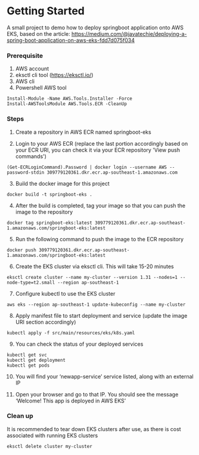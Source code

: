 # Getting Started
A small project to demo how to deploy springboot application onto AWS EKS, based on the article: https://medium.com/@javatechie/deploying-a-spring-boot-application-on-aws-eks-fdd7d075f034

### Prerequisite
1. AWS account
2. eksctl cli tool (https://eksctl.io/)
3. AWS cli
4. Powershell AWS tool
```
Install-Module -Name AWS.Tools.Installer -Force
Install-AWSToolsModule AWS.Tools.ECR -CleanUp
```

### Steps
1. Create a repository in AWS ECR named springboot-eks

2. Login to your AWS ECR (replace the last portion accordingly based on your ECR URI, you can check it via your ECR repository 'View push commands')
```
(Get-ECRLoginCommand).Password | docker login --username AWS --password-stdin 309779120361.dkr.ecr.ap-southeast-1.amazonaws.com
```

3. Build the docker image for this project
```
docker build -t springboot-eks .
```

4. After the build is completed, tag your image so that you can push the image to the repository
```
docker tag springboot-eks:latest 309779120361.dkr.ecr.ap-southeast-1.amazonaws.com/springboot-eks:latest
```

5. Run the following command to push the image to the ECR repository
```
docker push 309779120361.dkr.ecr.ap-southeast-1.amazonaws.com/springboot-eks:latest
```

6. Create the EKS cluster via eksctl cli. This will take 15-20 minutes
```
eksctl create cluster --name my-cluster --version 1.31 --nodes=1 --node-type=t2.small --region ap-southeast-1
```

7. Configure kubectl to use the EKS cluster
```
aws eks --region ap-southeast-1 update-kubeconfig --name my-cluster
```

8. Apply manifest file to start deployment and service (update the image URI section accordingly)
```
kubectl apply -f src/main/resources/eks/k8s.yaml
```

9. You can check the status of your deployed services
```
kubectl get svc
kubectl get deployment
kubectl get pods
```

10. You will find your ‘newapp-service’ service listed, along with an external IP

11. Open your browser and go to that IP. You should see the message ‘Welcome! This app is deployed in AWS EKS’

### Clean up
It is recommended to tear down EKS clusters after use, as there is cost associated with running EKS clusters
```
eksctl delete cluster my-cluster
```
